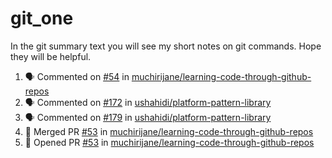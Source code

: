 # git_one
In the git summary text you will see my short notes on git commands. Hope they will be helpful.

<!--START_SECTION:activity-->
1. 🗣 Commented on [#54](https://github.com/muchirijane/learning-code-through-github-repos/issues/54) in [muchirijane/learning-code-through-github-repos](https://github.com/muchirijane/learning-code-through-github-repos)
2. 🗣 Commented on [#172](https://github.com/ushahidi/platform-pattern-library/issues/172) in [ushahidi/platform-pattern-library](https://github.com/ushahidi/platform-pattern-library)
3. 🗣 Commented on [#179](https://github.com/ushahidi/platform-pattern-library/issues/179) in [ushahidi/platform-pattern-library](https://github.com/ushahidi/platform-pattern-library)
4. 🎉 Merged PR [#53](https://github.com/muchirijane/learning-code-through-github-repos/pull/53) in [muchirijane/learning-code-through-github-repos](https://github.com/muchirijane/learning-code-through-github-repos)
5. 💪 Opened PR [#53](https://github.com/muchirijane/learning-code-through-github-repos/pull/53) in [muchirijane/learning-code-through-github-repos](https://github.com/muchirijane/learning-code-through-github-repos)
<!--END_SECTION:activity-->
